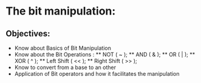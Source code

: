 # The bit manipulation:
## Objectives:
* Know about Basics of Bit Manipulation
* Know about the Bit Operations :
** NOT ( ~ );
** AND ( & );
** OR ( | );
** XOR ( ^ );
** Left Shift ( << );
** Right Shift ( >> );
* Know to convert from a base to an other
* Application of Bit operators and how it facilitates the manipulation
